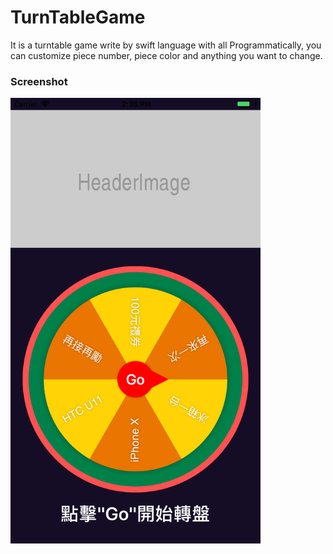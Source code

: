 # TurnTableGame
It is a turntable game write by swift language with all Programmatically, you can customize piece number, piece color and anything you want to change.

### Screenshot

<img src="sample.png" width="400" />
